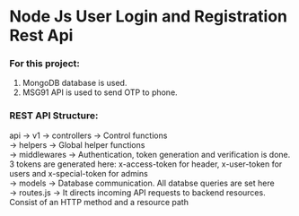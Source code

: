 # Node Js User Login and Registration Rest Api 

### For this project:
1. MongoDB database is used. 
2. MSG91 API is used to send OTP to phone.

### REST API Structure:
api -> v1 -> controllers -> Control functions <br />
          -> helpers -> Global helper functions <br />
          -> middlewares -> Authentication, token generation and verification is done. 3 tokens are generated here: x-access-token for header, x-user-token for users and x-special-token for admins <br />
          -> models -> Database communication. All databse queries are set here <br />
          -> routes.js -> It directs incoming API requests to backend resources. Consist of an HTTP method and a resource path <br />


